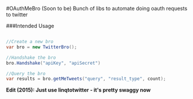 #OAuthMeBro
(Soon to be) Bunch of libs to automate doing oauth requests to twitter

###Intended Usage

```csharp

//Create a new bro
var bro = new TwitterBro();

//Handshake the bro
bro.Handshake("apiKey", "apiSecret")

//Query the bro
var results = bro.getMeTweets("query", "result_type", count);

```
__Edit (2015): Just use linqtotwitter - it's pretty swaggy now__
